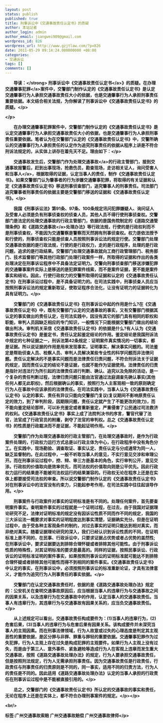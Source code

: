```yaml
---
layout: post
status: publish
published: true
title: 刑事诉讼中《交通事故责任认定书》的质疑
author: 本站记者
author_login: admin
author_email: jiangwei909@gmail.com
wordpress_id: 826
wordpress_url: http://www.gzjtlaw.com/?p=826
date: 2011-05-29 09:14:24.000000000 +08:00
categories:
- 交通诉讼
tags: []
comments: []
---
```

<p><p><strong>　　导读：<&#47;strong> 刑事诉讼中《<a>交通事故责任认定书<&#47;a>》的质疑。在办理交通肇事<a>犯罪<&#47;a>案件中，交警部门制作认定的《交通事故责任认定书》是认定交通肇事行为人承担交通事故责任大小的依据，也是交通肇事行为人承担刑事责任重要依据。本文结合相关法规，为你解读了刑事诉讼中《交通事故责任认定书》的质疑。<&#47;p><p><&#47;p><p>　　在办理交通肇事犯罪案件中，交警部门制作认定的《交通事故责任认定书》是认定交通肇事行为人承担交通事故责任大小的依据，也是交通肇事行为人承担刑事责任重要依据。笔者认为在交警部门认定的《交通事故责任认定书》中，交警所确认的交通肇事行为人承担责任的认定作为追究刑事责任的依据从程序上讲是不符合刑诉法规定的，从实体上讲存在着先天不足。理由如下：<&#47;p><p>　　交通事故发生后，交警部门作为<a>处理交通事故<&#47;a>的行政主管部门，接到交通事故报警后，赶到出事现场，抢救伤员，勘查现场，走访相关证人，询问受害人和<a>当事人<&#47;a>，根据取得的证据，认定当事人的责任，制作《交通事故责任认定书》。如果交警部门认为肇事者的行为涉嫌交通肇事犯罪，将取得的有关证据和认定《交通事故责任认定书》移送刑事侦查部门，追究肇事人的刑事责任。司法部门追究肇事者刑事责任的依据主要是交警部门移送的证据和《交通事故责任认定书》。<&#47;p><p>　　我国《刑事诉讼法》第91条、97条、100条规定讯问犯罪嫌疑人、询问证人及受害人必须是负有刑事侦查权的侦查人员，其他人员不得行使刑事侦查权。交警部门是法定的处理交通事故的行政主管部门，依据的是国务院制定的《道路交通管理条例》和《<a>道路交通事故<&#47;a>处理办法》等行政法规，行使的是行政权利而不是刑事侦查权，不能因为交通警察是警察而天然拥有刑事侦查权。权力是依法授予和行使的，刑事侦查权只能是侦查人员按照刑事诉讼法的规定行使。交警部门处理交通事故依据的是行政法规，行使的是行政权力，走的是行政程序，处理的是行政问题，追求的是行政结果。交警部门处理交通事故就向工商行政管理部门、税务部门、技术监督部门等其他行政部门处理行政案件一样，所取得的证据和作出的各类处理决定在刑事诉讼程序中不具备法定证明力。交警向刑事侦查部门移送涉嫌犯罪的交通肇事案件实际上是移送的是犯罪案件线索，而不是案件证据，更不能是案件事实和结论。因此，行使行政权力的交警所取得的证据和认定的《交通事故责任认定书》在刑事诉讼过程中，是不具备证明力的。在司法实践中，刑事侦查人员应当按照刑事诉讼法的规定重新取证，使取证程序合法化，让没有证明力的证据转化为具有证明力。<&#47;p><p>　　交警部门的《交通事故责任认定书》在刑事诉讼中起的作用是什么?在《交通事故责任认定书》中，既有交警部门认定的交通事故的事实，又有交警部门根据其认定的事实做出的责任认定，在司法实践中，因没有其它的部门具有相同的职权和职能，审判人员因缺乏相应的专门知识，一般情况下只能根据交警部门做出的结论做出判决。审判机关采信《交通事故责任认定书》的依据是什么?有人认为《交通事故责任认定书》是鉴定书，责任认定起鉴定结论的作用。鉴定结论是我国刑诉法中规定的七种证据之一，刑诉法第42条规定：证明案件真实情况的一切事实，都是证据。所以说证据的作用是用来发现事实，证明事实，解决事实问题的。司法鉴定是帮助侦查人员、检察人员、审判人员解决某些专业性的科学问题而非法律问题。责任认定解决的不是事实问题而是法律责任归责问题，不符合刑诉法关于证据的规定，因而责任认定的结论不是证据，也就不能作为证据使用。法律责任的归责是指针对违法行为所引起的法律责任进行判断、确认、追究以及免除的活动，是一个复杂的责任判断过程，法律归责问题只能由法官通过法庭调查先确认事实(其他任何人都无此职权)，然后根据确认的事实，按照行为人主客观相一致的原则确定行为人在事故中应该承担的法律责任。在司法实践中，当事人认为《交通事故责任认定书》认定的事实、责任有异议只能向交警部门复议(复议期间不影响原责任认定的效力，到了审判阶段，因期限问题，责任认定就产生了不能更改的效力)，而不能向鉴定结论那样，可以补充鉴定或者重新鉴定，严重侵害了公民通过司法救济的权利。《交通事故责任认定书》事实上成了法院判决书的序言，警官代替了法官，法官成了行政官员的附庸，剥夺了法官的审判权。总之《交通事故责任认定书》的性质是行政裁决而不是证据，不能起证明作用。<&#47;p><p>　　交警部门作为处理交通事故的行政主管部门，在处理交通事故时，是作为行政案件处理的，行政权力运行方式总是以行政主体为中心，在行政程序中没有角色分工。在实践中，现场勘验、调查取证、事实认定、责任认定与分成通常为同一人，缺乏监督制约。在此过程中，一般不听取当事人的意见，不实行意见交涉和审理公开。而在刑事诉讼过程中，控、辩、审三方是基本的角色，实行审判公开，意见交涉。行政权的价值取向是效率优先，而司法权的价值取向则是公平优先。因此行政权力运行的结果是不能被司法权运行的结果兼容的。行政权无论在程序上还是在实体上都要接受司法权的审查。所以说交警部门制作认定的《交通事故责任认定书》对在刑事诉讼中的法官没有约束力，只能起参考作用，在司法实践中往往起误导作用。<&#47;p><p>　　刑事案件与行政案件对事实的证明标准是有不同的。处理任何案件，首先要查明案件事实。查明案件事实的过程就是一个证明过程，在过去，由于我国对证据理论研究不足，法律对证明标准的规定没有因诉讼性质不同而作不同的规定，我国的三大诉讼法一概要求对事实的证明程度达到事实清楚，证据确实充分。但是在证明过程中，由于受各种主客观条件的制约，对过去事实的证明只能达到相对真实，而非绝对真实。随着证据理论研究的深入，我们已经认识到诉讼性质的不同，在证明标准上是不同的，在民事、行政诉讼中，只要求证据占优势或者占优势的盖然性;在刑事诉讼中，要求证据要达到排除合理怀疑或者排除其他可能性。由于刑事诉讼性质的特殊性，对其证明标准的要求是最高的。同样的证据，按照民事诉讼、行政诉讼的证明标准证明的案件事实，如果按照刑事诉讼的证明标准就可能达不到排除合理怀疑或者排除其他可能性而得不到相同的案件事实。《交通事故责任认定书》中认定的事实，在刑事诉讼中，必须按照刑事诉讼的标准重新论证，才具有法律意义，才能作为追究行为人刑事责任的事实依据。<&#47;p><p>　　交警部门在认定交通事故责任时，依据的是《道路交通事故处理办法》规定的：公安机关在查明交通事故原因后，应当根据当事人的违章行为与交通事故之间的因果关系，以及违章行为在交通事故中的作用，认定当事人的交通事故责任。当事人有违章行为，其违章行为与交通事故有因果关系的，应当负交通事故责任。<&#47;p><p>　　从上述规定可以看出，交通事故责任构成要件为：(1)当事人的违章行为，(2)危害后果，(3)当事人的违章行为与危害后果有因果关系。该构成要件并未深究当事人的主观因素。而在刑事法律领域，行为人故意或过失的心理态度是判定其主观恶性的重要依据，是区分罪与非罪、罪重与罪轻的重要依据。交通肇事犯罪作为过失犯罪，行为人主观上存在过失是构成犯罪的主观要件。如果行为人主观上没有过失，而是由于第三人、意外事件、紧急避险等造成行为人在客观上违章而发生重大交通事故，按照《道路交通事故处理办法》的规定，行为人要承担交通事故责任，但是按照刑法规定，行为人无需承担刑事责任。因为交通事故责任是行政责任，行政责任与刑事责任的归责原则是不同的，同一事实，适用不同的归责方法，行为人的责任是不同的。因此适用《道路交通事故处理办法》认定的当事人承担的行政责任在刑事诉讼过程中是不能被直接引用的。<&#47;p><p>　　总之，交警部门的《交通事故责任认定书》所认定的交通事故的事实和责任，无论在程序上还是在实体上，都不符合办理刑事案件的规定。<&#47;p><&#47;p><br&#47;><p>标签:广州交通事故索赔 广州交通事故赔偿 广州交通事故律师<&#47;p>
